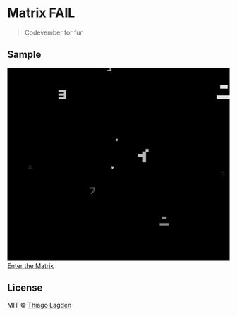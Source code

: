 # Matrix FAIL 

> Codevember for fun

## Sample

![matrix](https://raw.githubusercontent.com/lagden/codevember/master/matrix.gif)  
[Enter the Matrix](http://lagden.github.io/codevember/)

## License

MIT © [Thiago Lagden](http://lagden.in)
